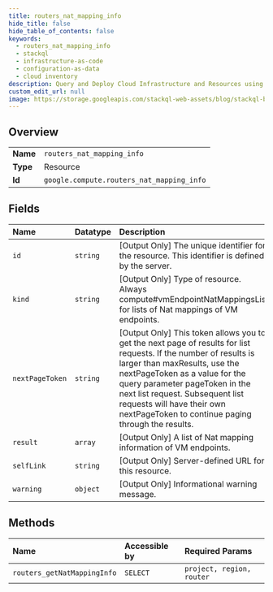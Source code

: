 ```yaml
---
title: routers_nat_mapping_info
hide_title: false
hide_table_of_contents: false
keywords:
  - routers_nat_mapping_info
  - stackql
  - infrastructure-as-code
  - configuration-as-data
  - cloud inventory
description: Query and Deploy Cloud Infrastructure and Resources using SQL
custom_edit_url: null
image: https://storage.googleapis.com/stackql-web-assets/blog/stackql-blog-post-featured-image.png
---
```

  
    

## Overview
<table><tbody>
<tr><td><b>Name</b></td><td><code>routers_nat_mapping_info</code></td></tr>
<tr><td><b>Type</b></td><td>Resource</td></tr>
<tr><td><b>Id</b></td><td><code>google.compute.routers_nat_mapping_info</code></td></tr>
</tbody></table>

## Fields
| Name | Datatype | Description |
|:-----|:---------|:------------|
| `id` | `string` | [Output Only] The unique identifier for the resource. This identifier is defined by the server. |
| `kind` | `string` | [Output Only] Type of resource. Always compute#vmEndpointNatMappingsList for lists of Nat mappings of VM endpoints. |
| `nextPageToken` | `string` | [Output Only] This token allows you to get the next page of results for list requests. If the number of results is larger than maxResults, use the nextPageToken as a value for the query parameter pageToken in the next list request. Subsequent list requests will have their own nextPageToken to continue paging through the results. |
| `result` | `array` | [Output Only] A list of Nat mapping information of VM endpoints. |
| `selfLink` | `string` | [Output Only] Server-defined URL for this resource. |
| `warning` | `object` | [Output Only] Informational warning message. |
## Methods
| Name | Accessible by | Required Params |
|:-----|:--------------|:----------------|
| `routers_getNatMappingInfo` | `SELECT` | `project, region, router` |
